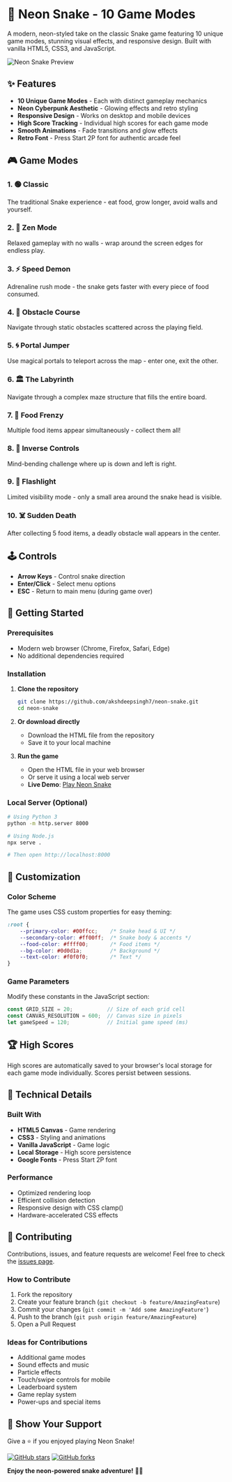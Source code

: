 # 🐍 Neon Snake - 10 Game Modes

A modern, neon-styled take on the classic Snake game featuring 10 unique game modes, stunning visual effects, and responsive design. Built with vanilla HTML5, CSS3, and JavaScript.

![Neon Snake Preview](https://img.shields.io/badge/Game-Neon%20Snake-00ffcc?style=for-the-badge&logo=gamemaker&logoColor=white)

## ✨ Features

- **10 Unique Game Modes** - Each with distinct gameplay mechanics
- **Neon Cyberpunk Aesthetic** - Glowing effects and retro styling
- **Responsive Design** - Works on desktop and mobile devices
- **High Score Tracking** - Individual high scores for each game mode
- **Smooth Animations** - Fade transitions and glow effects
- **Retro Font** - Press Start 2P font for authentic arcade feel

## 🎮 Game Modes

### 1. 🟢 Classic
The traditional Snake experience - eat food, grow longer, avoid walls and yourself.

### 2. 🧘 Zen Mode
Relaxed gameplay with no walls - wrap around the screen edges for endless play.

### 3. ⚡ Speed Demon
Adrenaline rush mode - the snake gets faster with every piece of food consumed.

### 4. 🚧 Obstacle Course
Navigate through static obstacles scattered across the playing field.

### 5. 🌀 Portal Jumper
Use magical portals to teleport across the map - enter one, exit the other.

### 6. 🏛️ The Labyrinth
Navigate through a complex maze structure that fills the entire board.

### 7. 🍎 Food Frenzy
Multiple food items appear simultaneously - collect them all!

### 8. 🔄 Inverse Controls
Mind-bending challenge where up is down and left is right.

### 9. 🔦 Flashlight
Limited visibility mode - only a small area around the snake head is visible.

### 10. ☠️ Sudden Death
After collecting 5 food items, a deadly obstacle wall appears in the center.

## 🕹️ Controls

- **Arrow Keys** - Control snake direction
- **Enter/Click** - Select menu options
- **ESC** - Return to main menu (during game over)

## 🚀 Getting Started

### Prerequisites
- Modern web browser (Chrome, Firefox, Safari, Edge)
- No additional dependencies required

### Installation

1. **Clone the repository**
   ```bash
   git clone https://github.com/akshdeepsingh7/neon-snake.git
   cd neon-snake
   ```

2. **Or download directly**
   - Download the HTML file from the repository
   - Save it to your local machine

3. **Run the game**
   - Open the HTML file in your web browser
   - Or serve it using a local web server
   - **Live Demo**: [Play Neon Snake](https://akshdeepsingh7.github.io/neon-snake/)

### Local Server (Optional)
```bash
# Using Python 3
python -m http.server 8000

# Using Node.js
npx serve .

# Then open http://localhost:8000
```

## 🎨 Customization

### Color Scheme
The game uses CSS custom properties for easy theming:

```css
:root {
    --primary-color: #00ffcc;    /* Snake head & UI */
    --secondary-color: #ff00ff;  /* Snake body & accents */
    --food-color: #ffff00;       /* Food items */
    --bg-color: #0d0d1a;         /* Background */
    --text-color: #f0f0f0;       /* Text */
}
```

### Game Parameters
Modify these constants in the JavaScript section:

```javascript
const GRID_SIZE = 20;           // Size of each grid cell
const CANVAS_RESOLUTION = 600;  // Canvas size in pixels
let gameSpeed = 120;            // Initial game speed (ms)
```
## 🏆 High Scores

High scores are automatically saved to your browser's local storage for each game mode individually. Scores persist between sessions.

## 🔧 Technical Details

### Built With
- **HTML5 Canvas** - Game rendering
- **CSS3** - Styling and animations
- **Vanilla JavaScript** - Game logic
- **Local Storage** - High score persistence
- **Google Fonts** - Press Start 2P font

### Performance
- Optimized rendering loop
- Efficient collision detection
- Responsive design with CSS clamp()
- Hardware-accelerated CSS effects

## 🤝 Contributing

Contributions, issues, and feature requests are welcome! Feel free to check the [issues page](https://github.com/akshdeepsingh7/neon-snake/issues).

### How to Contribute
1. Fork the repository
2. Create your feature branch (`git checkout -b feature/AmazingFeature`)
3. Commit your changes (`git commit -m 'Add some AmazingFeature'`)
4. Push to the branch (`git push origin feature/AmazingFeature`)
5. Open a Pull Request

### Ideas for Contributions
- Additional game modes
- Sound effects and music
- Particle effects
- Touch/swipe controls for mobile
- Leaderboard system
- Game replay system
- Power-ups and special items

## 🌟 Show Your Support

Give a ⭐️ if you enjoyed playing Neon Snake!

[![GitHub stars](https://img.shields.io/github/stars/akshdeepsingh7/neon-snake?style=social)](https://github.com/akshdeepsingh7/neon-snake/stargazers)
[![GitHub forks](https://img.shields.io/github/forks/akshdeepsingh7/neon-snake?style=social)](https://github.com/akshdeepsingh7/neon-snake/network/members)

**Enjoy the neon-powered snake adventure!** 🐍✨
